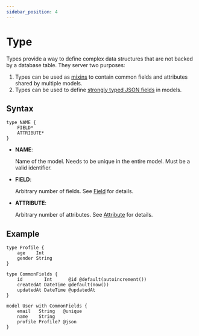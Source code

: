 ```yaml
---
sidebar_position: 4
---
```


# Type

Types provide a way to define complex data structures that are not backed by a database table. They server two purposes:

1. Types can be used as [mixins](../../modeling/mixin.md) to contain common fields and attributes shared by multiple models.
2. Types can be used to define [strongly typed JSON fields](../../modeling/typed-json.md) in models.

## Syntax

```zmodel
type NAME {
    FIELD*
    ATTRIBUTE*
}
```

-   **NAME**:

    Name of the model. Needs to be unique in the entire model. Must be a valid identifier.

-   **FIELD**:

    Arbitrary number of fields. See [Field](./data-field.md) for details.

-   **ATTRIBUTE**:

    Arbitrary number of attributes. See [Attribute](./attribute.md) for details.

## Example

```zmodel
type Profile {
    age    Int
    gender String
}

type CommonFields {
    id        Int      @id @default(autoincrement())
    createdAt DateTime @default(now())
    updatedAt DateTime @updatedAt
}

model User with CommonFields {
    email   String   @unique
    name    String
    profile Profile? @json
}
```